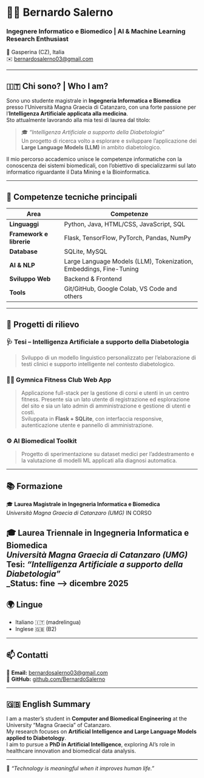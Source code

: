 # 👨‍💻 Bernardo Salerno

### Ingegnere Informatico e Biomedico | AI & Machine Learning Research Enthusiast  
📍 Gasperina (CZ), Italia  
✉️ bernardosalerno03@gmail.com  

---

## 🇮🇹 Chi sono? | Who I am?

Sono uno studente magistrale in **Ingegneria Informatica e Biomedica** presso l’Università Magna Graecia di Catanzaro, con una forte passione per l’**Intelligenza Artificiale applicata alla medicina**.  
Sto attualmente lavorando alla mia tesi di laurea dal titolo:

> 🎓 *“Intelligenza Artificiale a supporto della Diabetologia”*  
> Un progetto di ricerca volto a esplorare e sviluppare l’applicazione dei **Large Language Models (LLM)** in ambito diabetologico.

Il mio percorso accademico unisce le competenze informatiche con la conoscenza dei sistemi biomedicali, con l’obiettivo di specializzarmi sul lato informatico riguardante il Data Mining e la Bioinformatica.

---

## 🧩 Competenze tecniche principali

| Area | Competenze |
|------|-------------|
| **Linguaggi** | Python, Java, HTML/CSS, JavaScript, SQL |
| **Framework e librerie** | Flask, TensorFlow, PyTorch, Pandas, NumPy |
| **Database** | SQLite, MySQL |
| **AI & NLP** | Large Language Models (LLM), Tokenization, Embeddings, Fine-Tuning |
| **Sviluppo Web** | Backend & Frontend |
| **Tools** | Git/GitHub, Google Colab, VS Code and others|

---

## 💼 Progetti di rilievo

### 🩺 **Tesi – Intelligenza Artificiale a supporto della Diabetologia**
> Sviluppo di un modello linguistico personalizzato per l’elaborazione di testi clinici e supporto intelligente nel contesto diabetologico.

### 🏋️‍♂️ **Gymnica Fitness Club Web App**
> Applicazione full-stack per la gestione di corsi e utenti in un centro fitness. Presente sia un lato utente di registrazione ed esplorazione del sito e sia un lato admin di amministrazione e gestione di utenti e costi.  
> Sviluppata in **Flask + SQLite**, con interfaccia responsive, autenticazione utente e pannello di amministrazione.

### ⚙️ **AI Biomedical Toolkit**
> Progetto di sperimentazione su dataset medici per l’addestramento e la valutazione di modelli ML applicati alla diagnosi automatica.

---

## 📚 Formazione

🎓 **Laurea Magistrale in Ingegneria Informatica e Biomedica**  
*Università Magna Graecia di Catanzaro (UMG)*
IN CORSO

🎓 **Laurea Triennale in Ingegneria Informatica e Biomedica**  
*Università Magna Graecia di Catanzaro (UMG)*
Tesi: *“Intelligenza Artificiale a supporto della Diabetologia”*  
_Status: fine --> dicembre 2025
---

## 🌍 Lingue

- Italiano 🇮🇹 (madrelingua)  
- Inglese 🇬🇧 (B2)

---

## 📫 Contatti

📧 **Email:** bernardosalerno03@gmail.com  
🔗 **GitHub:** [github.com/BernardoSalerno](https://github.com/BernardoSalerno)

---

## 🇬🇧 English Summary

I am a master’s student in **Computer and Biomedical Engineering** at the University “Magna Graecia” of Catanzaro.  
My research focuses on **Artificial Intelligence and Large Language Models applied to Diabetology**.  
I aim to pursue a **PhD in Artificial Intelligence**, exploring AI’s role in healthcare innovation and biomedical data analysis.

---
🧠 *“Technology is meaningful when it improves human life.”*
